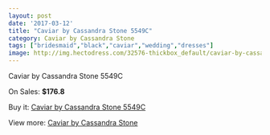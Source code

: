 ```yaml
---
layout: post
date: '2017-03-12'
title: "Caviar by Cassandra Stone 5549C"
category: Caviar by Cassandra Stone
tags: ["bridesmaid","black","caviar","wedding","dresses"]
image: http://img.hectodress.com/32576-thickbox_default/caviar-by-cassandra-stone-5549c.jpg
---
```

Caviar by Cassandra Stone 5549C

On Sales: **$176.8**
<a href="https://www.hectodress.com/caviar-by-cassandra-stone/14895-caviar-by-cassandra-stone-5549c.html"><amp-img layout="responsive" width="600" height="600" src="//img.hectodress.com/32576-thickbox_default/caviar-by-cassandra-stone-5549c.jpg" alt="Caviar by Cassandra Stone 5549C 0" /></a>

Buy it: [Caviar by Cassandra Stone 5549C](https://www.hectodress.com/caviar-by-cassandra-stone/14895-caviar-by-cassandra-stone-5549c.html "Caviar by Cassandra Stone 5549C")

View more: [Caviar by Cassandra Stone](https://www.hectodress.com/266-caviar-by-cassandra-stone "Caviar by Cassandra Stone")